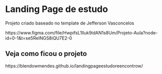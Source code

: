 <h1>Landing Page de estudo</h1>
<p>Projeto criado baseado no template de Jefferson Vasconcelos</p>
<a>https://www.figma.com/file/HwpifsL1lluk9idAN1s8Um/Projeto-Aula?node-id=0-1&t=se5ReINGS8iQU7E2-0</a>

<h2>Veja como ficou o projeto</h2>
https://blendowmendes.github.io/landingpageestudoreencontrow/
